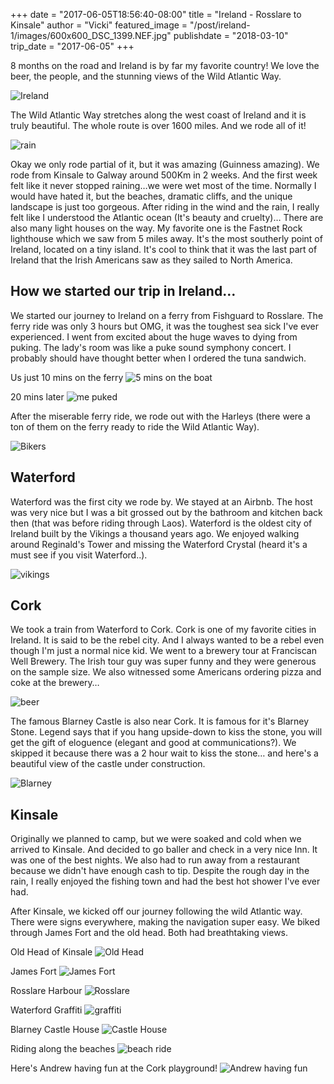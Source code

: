 +++
date = "2017-06-05T18:56:40-08:00"
title = "Ireland - Rosslare to Kinsale"
author = "Vicki"
featured_image = "/post/ireland-1/images/600x600_DSC_1399.NEF.jpg"
publishdate = "2018-03-10"
trip_date = "2017-06-05"
+++

8 months on the road and Ireland is by far my favorite country! We love the beer, the people, and the stunning views of the Wild Atlantic Way. <!--more-->

![Ireland](images/600x600_Ireland.png)

The Wild Atlantic Way stretches along the west coast of Ireland and it is truly beautiful. The whole route is over 1600 miles. And we rode all of it!

![rain](images/600x600_DSC_1303.NEF.jpg)

Okay we only rode partial of it, but it was amazing (Guinness amazing). We rode from Kinsale to Galway around 500Km in 2 weeks. And the first week felt like it never stopped raining…we were wet most of the time. Normally I would have hated it, but the beaches, dramatic cliffs, and the unique landscape is just too gorgeous. After riding in the wind and the rain, I really felt like I understood the Atlantic ocean (It's beauty and cruelty)… There are also many light houses on the way. My favorite one is the Fastnet Rock lighthouse which we saw from 5 miles away. It's the most southerly point of Ireland, located on a tiny island. It's cool to think that it was the last part of Ireland that the Irish Americans saw as they sailed to North America. 

## How we started our trip in Ireland…

We started our journey to Ireland on a ferry from Fishguard to Rosslare. The ferry ride was only 3 hours but OMG, it was the toughest sea sick I've ever experienced. I went from excited about the huge waves to dying from puking. The lady's room was like a puke sound symphony concert. I probably should have thought better when I ordered the tuna sandwich. 

Us just 10 mins on the ferry
![5 mins on the boat](images/600x600_IMG_0561.JPG)

20 mins later
![me puked](images/600x600_IMG_0563.JPG)

After the miserable ferry ride, we rode out with the Harleys (there were a ton of them on the ferry ready to ride the Wild Atlantic Way).

![Bikers](images/600x600_IMG_0564.JPG)

## Waterford 

Waterford was the first city we rode by. We stayed at an Airbnb. The host was very nice but I was a bit grossed out by the bathroom and kitchen back then (that was before riding through Laos). Waterford is the oldest city of Ireland built by the Vikings a thousand years ago. We enjoyed walking around Reginald's Tower and missing the Waterford Crystal (heard it's a must see if you visit Waterford..). 

![vikings](images/600x600_IMG_0582.JPG)

## Cork 

We took a train from Waterford to Cork. Cork is one of my favorite cities in Ireland. It is said to be the rebel city. And I always wanted to be a rebel even though I'm just a normal nice kid. We went to a brewery tour at Franciscan Well Brewery. The Irish tour guy was super funny and they were generous on the sample size. We also witnessed some Americans ordering pizza and coke at the brewery… 

![beer](images/600x600_IMG_0605.JPG)

The famous Blarney Castle is also near Cork. It is famous for it's Blarney Stone. Legend says that if you hang upside-down to kiss the stone, you will get the gift of eloguence (elegant and good at communications?). We skipped it because there was a 2 hour wait to kiss the stone… and here's a beautiful view of the castle under construction.

![Blarney](images/600x600_DSC_1360.NEF.jpg)

## Kinsale 

Originally we planned to camp, but we were soaked and cold when we arrived to Kinsale. And decided to go baller and check in a very nice Inn. It was one of the best nights. We also had to run away from a restaurant because we didn't have enough cash to tip. Despite the rough day in the rain, I really enjoyed the fishing town and had the best hot shower I've ever had. 

After Kinsale, we kicked off our journey following the wild Atlantic way. There were signs everywhere, making the navigation super easy. We biked through James Fort and the old head. Both had breathtaking views. 

Old Head of Kinsale
![Old Head](images/600x600_DSC_1385.NEF.jpg)

James Fort
![James Fort](images/600x600_DSC_1373.NEF.jpg)

Rosslare Harbour
![Rosslare](images/600x600_IMG_0568.JPG)

Waterford Graffiti
![graffiti](images/600x600_IMG_0581.JPG)

Blarney Castle House
![Castle House](images/600x600_IMG_0636.JPG)

Riding along the beaches 
![beach ride](images/600x600_DSC_1399.NEF.jpg)

Here's Andrew having fun at the Cork playground! 
![Andrew having fun](images/600x600_DSC_1334.NEF.jpg)

